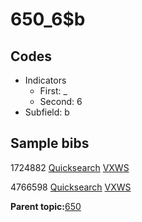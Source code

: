 # 650\_6$b

## Codes

-   Indicators
    -   First: \_
    -   Second: 6
-   Subfield: b

## Sample bibs

1724882 [Quicksearch](https://search.library.yale.edu/catalog/1724882) [VXWS](http://prodorbis.library.yale.edu:7014/vxws/GetHoldingsService?bibId=1724882)

4766598 [Quicksearch](https://search.library.yale.edu/catalog/4766598) [VXWS](http://prodorbis.library.yale.edu:7014/vxws/GetHoldingsService?bibId=4766598)

**Parent topic:**[650](../../tags/650/650.md)

